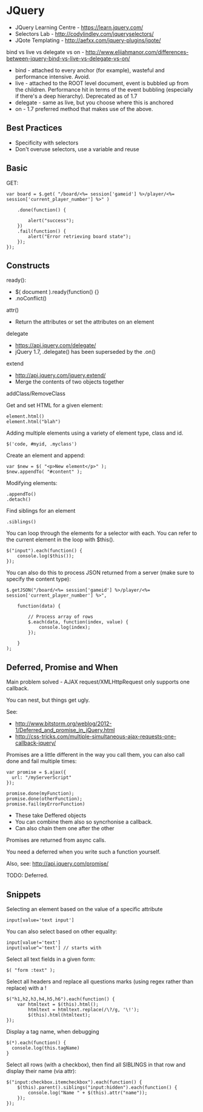 JQuery
======

* JQuery Learning Centre - https://learn.jquery.com/
* Selectors Lab - http://codylindley.com/jqueryselectors/
* JQote Templating - http://aefxx.com/jquery-plugins/jqote/

bind vs live vs delegate vs on - http://www.elijahmanor.com/differences-between-jquery-bind-vs-live-vs-delegate-vs-on/
* bind - attached to every anchor (for example), wasteful and performance intensive.  Avoid.
* live - attached to the ROOT level document, event is bubbled up from the children.  Performance hit in terms of the event bubbling (especially if there's a deep hierarchy).  Deprecated as of 1.7
* delegate - same as live, but you choose where this is anchored
* on - 1.7 preferred method that makes use of the above.

Best Practices
--------------

* Specificity with selectors
* Don't overuse selectors, use a variable and reuse

Basic
-----

GET:

    var board = $.get( "/board/<%= session['gameid'] %>/player/<%= session['current_player_number'] %>" )

    	.done(function() {
    
    	    alert("success");
    	})
    	.fail(function() {
    		alert("Error retrieving board state");
    	});
    });


Constructs
----------

ready():
* $( document ).ready(function() {}
* .noConflict()

attr()
* Return the attributes or set the attributes on an element

delegate
* https://api.jquery.com/delegate/
* jQuery 1.7, .delegate() has been superseded by the .on()

extend
* http://api.jquery.com/jquery.extend/
* Merge the contents of two objects together

addClass/RemoveClass

Get and set HTML for a given element:

    element.html()
    element.html("blah")
    
Adding multiple elements using a variety of element type, class and id.

    $('code, #myid, .myclass')
    
Create an element and append:

    var $new = $( "<p>New element</p>" );
    $new.appendTo( "#content" );

Modifying elements:

    .appendTo()
    .detach()

Find siblings for an element

    .siblings()

You can loop through the elements for a selector with each.  You can refer to the current element in the loop with $this().

    $("input").each(function() {
        console.log($this());
    });

You can also do this to process JSON returned from a server (make sure to specify the content type):

    
    $.getJSON("/board/<%= session['gameid'] %>/player/<%= session['current_player_number'] %>", 

		function(data) {

			// Process array of rows
			$.each(data, function(index, value) {
				console.log(index);
			});
			
		}
	);
			
Deferred, Promise and When
--------------------------

Main problem solved - AJAX request/XMLHttpRequest only supports one callback.

You can nest, but things get ugly.

See:
* http://www.bitstorm.org/weblog/2012-1/Deferred_and_promise_in_jQuery.html
* http://css-tricks.com/multiple-simultaneous-ajax-requests-one-callback-jquery/

Promises are a little different in the way you call them, you can also call done and fail multiple times:

    var promise = $.ajax({
      url: "/myServerScript"
    });
     
    promise.done(myFunction);
    promise.done(otherFunction);
    promise.fail(myErrorFunction)

* These take Deffered objects    
* You can combine them also so syncrhonise a callback.  
* Can also chain them one after the other

Promises are returned from async calls.

You need a deferred when you write such a function yourself.

Also, see: http://api.jquery.com/promise/

TODO: Deferred.
    
Snippets
--------

Selecting an element based on the value of a specific attribute

    input[value='text input']
    
You can also select based on other equality:

    input[value!='text'] 
    input[value^='text'] // starts with
    
Select all text fields in a given form:

    $( "form :text" );

Select all headers and replace all questions marks (using regex rather than replace) with a !

    $("h1,h2,h3,h4,h5,h6").each(function() {
      	var htmltext = $(this).html();
    		htmltext = htmltext.replace(/\?/g, '\!');
    		$(this).html(htmltext);
    });
  
Display a tag name, when debugging 

    $(*).each(function() {
      console.log(this.tagName)
    }

Select all rows (with a checkbox), then find all SIBLINGS in that row and display their name (via attr):

    $("input:checkbox.itemcheckbox").each(function() {
        $(this).parent().siblings("input:hidden").each(function() {
            console.log("Name " + $(this).attr("name"));
        });
    });
